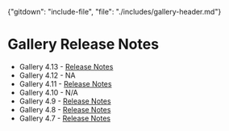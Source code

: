 <properties title="" pageTitle="Gallery Release Notes" description="" authors="nickharris" />

{"gitdown": "include-file", "file": "./includes/gallery-header.md"}

# Gallery Release Notes

* Gallery 4.13 - [Release Notes](/documentation/articles/gallery-release-notes-4-13)
* Gallery 4.12 - NA
* Gallery 4.11 - [Release Notes](/documentation/articles/gallery-release-notes-4-11)
* Gallery 4.10 - N/A
* Gallery 4.9 - [Release Notes](/documentation/articles/gallery-release-notes-4-9)
* Gallery 4.8 - [Release Notes](/documentation/articles/gallery-release-notes-4-8)
* Gallery 4.7 - [Release Notes](/documentation/articles/gallery-release-notes-4-7) 